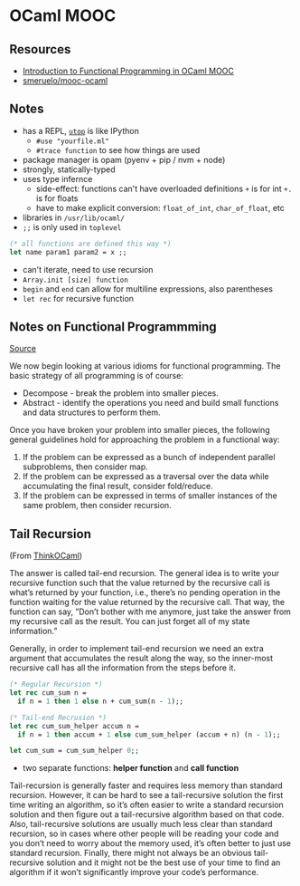 # OCaml MOOC

## Resources

* [Introduction to Functional Programming in OCaml MOOC](fun-mooc.fr/courses/course-v1:parisdiderot+56002+session03/about)
* [smeruelo/mooc-ocaml](https://github.com/smeruelo/mooc-ocaml)

## Notes

* has a REPL, [`utop`](https://github.com/ocaml-community/utop) is like IPython
  * `#use "yourfile.ml"`
  * `#trace function` to see how things are used
* package manager is opam (pyenv + pip / nvm + node)
* strongly, statically-typed
* uses type infernce
  * side-effect: functions can't have overloaded definitions `+` is for int `+.` is for floats
  * have to make explicit conversion: `float_of_int`, `char_of_float`, etc
* libraries in `/usr/lib/ocaml/`
* `;;` is only used in `toplevel`

```ocaml
(* all functions are defined this way *)
let name param1 param2 = x ;;
 ```

* can't iterate, need to use recursion
* `Array.init [size] function`
* `begin` and `end` can allow for multiline expressions, also parentheses
* `let rec` for recursive function

## Notes on Functional Programmming

[Source](https://sites.ualberta.ca/~jhoover/325/CourseNotes/section/Scheme_2.htm)

We now begin looking at various idioms for functional programming. The basic strategy of all programming is of course:

* Decompose - break the problem into smaller pieces.
* Abstract - identify the operations you need and build small functions and data structures to perform them.

Once you have broken your problem into smaller pieces, the following general guidelines hold for approaching the problem in a functional way:

1. If the problem can be expressed as a bunch of independent parallel subproblems, then consider map.
1. If the problem can be expressed as a traversal over the data while accumulating the final result, consider fold/reduce.
1. If the problem can be expressed in terms of smaller instances of the same problem, then consider recursion.

## Tail Recursion

(From [ThinkOCaml](http://greenteapress.com/thinkocaml/))

The answer is called tail-end recursion. The general idea is to write your recursive function such that the value returned by the recursive call is what’s returned by your function, i.e., there’s no pending operation in the function waiting for the value returned by the recursive call. That way, the function can say, ”Don’t bother with me anymore, just take the answer from my recursive call as the result. You can just forget all of my state information.”

Generally, in order to implement tail-end recursion we need an extra argument that accumulates the result along the way, so the inner-most recursive call has all the information from the steps before it.

```ocaml
(* Regular Recursion *)
let rec cum_sum n =
  if n = 1 then 1 else n + cum_sum(n - 1);;

(* Tail-end Recrusion *)
let rec cum_sum_helper accum n =
  if n = 1 then accum + 1 else cum_sum_helper (accum + n) (n - 1);;

let cum_sum = cum_sum_helper 0;;
```

* two separate functions: **helper function** and **call function**

Tail-recursion is generally faster and requires less memory than standard recursion. However, it can be hard to see a tail-recursive solution the first time writing an algorithm, so it’s often easier to write a standard recursion solution and then figure out a tail-recursive algorithm based on that code. Also, tail-recursive solutions are usually much less clear than standard recursion, so in cases where other people will be reading your code and you don’t need to worry about the memory used, it’s often better to just use standard recursion. Finally, there might not always be an obvious tail-recursive solution and it might not be the best use of your time to find an algorithm if it won’t significantly improve your code’s performance.
